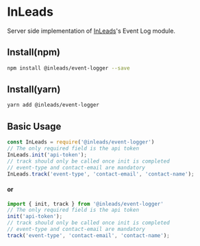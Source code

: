 # InLeads

Server side implementation of [InLeads](https://inleads.ai)'s Event Log module.

## Install(npm)

```bash
npm install @inleads/event-logger --save
```

## Install(yarn)

```bash
yarn add @inleads/event-logger
```

## Basic Usage

```javascript
const InLeads = require('@inleads/event-logger')
// The only required field is the api token
InLeads.init('api-token');
// track should only be called once init is completed
// event-type and contact-email are mandatory
InLeads.track('event-type', 'contact-email', 'contact-name');
```

#### or

```javascript
import { init, track } from '@inleads/event-logger'
// The only required field is the api token
init('api-token');
// track should only be called once init is completed
// event-type and contact-email are mandatory
track('event-type', 'contact-email', 'contact-name');
```
